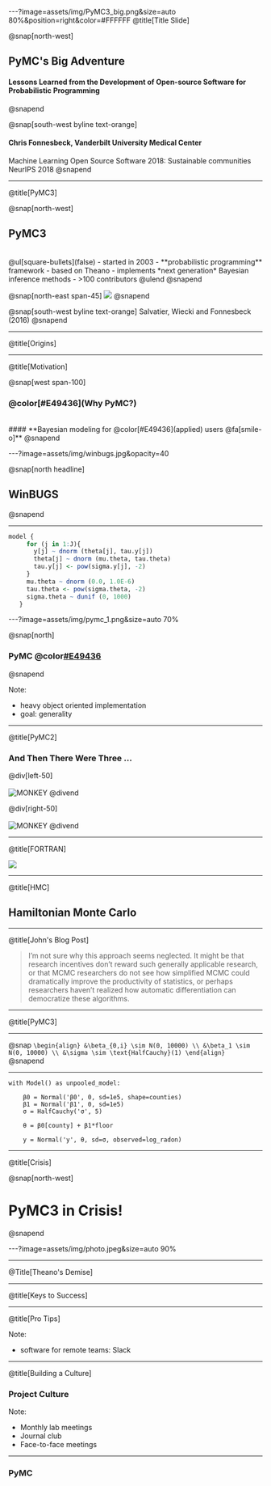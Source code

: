 ---?image=assets/img/PyMC3_big.png&size=auto 80%&position=right&color=#FFFFFF
@title[Title Slide]

@snap[north-west]
## **PyMC's Big Adventure**

#### **Lessons Learned from the Development of Open-source Software for Probabilistic Programming**
@snapend

@snap[south-west byline text-orange]
#### **Chris Fonnesbeck, Vanderbilt University Medical Center**
Machine Learning Open Source Software 2018: Sustainable communities
NeurIPS 2018
@snapend

---
@title[PyMC3]

@snap[north-west]
## **PyMC3**
<br>
@ul[square-bullets](false)
- started in 2003
- **probabilistic programming** framework
- based on Theano
- implements *next generation* Bayesian inference methods
- >100 contributors
@ulend
@snapend

@snap[north-east span-45]
![](assets/img/PyMC3.png)
@snapend

@snap[south-west byline text-orange]
Salvatier, Wiecki and Fonnesbeck (2016)
@snapend

---
@title[Origins]



---
@title[Motivation]

@snap[west span-100]
### @color[#E49436](Why PyMC?)

<br> 
#### **Bayesian modeling for @color[#E49436](applied) users @fa[smile-o]**
@snapend

---?image=assets/img/winbugs.jpg&opacity=40

@snap[north headline]
## WinBUGS
@snapend

---

```r
model {
     for (j in 1:J){
       y[j] ~ dnorm (theta[j], tau.y[j])
       theta[j] ~ dnorm (mu.theta, tau.theta)
       tau.y[j] <- pow(sigma.y[j], -2)
     }
     mu.theta ~ dnorm (0.0, 1.0E-6)
     tau.theta <- pow(sigma.theta, -2)
     sigma.theta ~ dunif (0, 1000)
   }

```

---?image=assets/img/pymc_1.png&size=auto 70%

@snap[north]
### PyMC @color[#E49436](1.0)
@snapend

Note:

- heavy object oriented implementation
- goal: generality


---
@title[PyMC2]

### And Then There Were Three ...

@div[left-50]
<br><br>
![MONKEY](assets/img/anand.jpeg)
@divend

@div[right-50]
<br><br>
![MONKEY](assets/img/david.jpeg)
@divend


---
@title[FORTRAN]

![](assets/img/pymc_fortran.png)

---
@title[HMC]

## Hamiltonian Monte Carlo


---
@title[John's Blog Post]

> I’m not sure why this approach seems neglected. It might be that research incentives don’t reward such generally applicable research, or that MCMC researchers do not see how simplified MCMC could dramatically improve the productivity of statistics, or perhaps researchers haven’t realized how automatic differentiation can democratize these algorithms.

---
@title[PyMC3]


---

@snap
`\begin{align}
&\beta_{0,i} \sim N(0, 10000) \\
&\beta_1 \sim N(0, 10000) \\
&\sigma \sim \text{HalfCauchy}(1)
\end{align}`
@snapend

---

```
with Model() as unpooled_model:
    
    β0 = Normal('β0', 0, sd=1e5, shape=counties)
    β1 = Normal('β1', 0, sd=1e5)
    σ = HalfCauchy('σ', 5)
    
    θ = β0[county] + β1*floor
    
    y = Normal('y', θ, sd=σ, observed=log_radon)
```

---
@title[Crisis]

@snap[north-west]
# PyMC3 in Crisis!
@snapend

---?image=assets/img/photo.jpeg&size=auto 90%

---
@Title[Theano's Demise]

---
@title[Keys to Success]


---
@title[Pro Tips]


Note:

- software for remote teams: Slack

---
@title[Building a Culture]

### Project Culture

Note:

- Monthly lab meetings
- Journal club
- Face-to-face meetings

---
### PyMC 